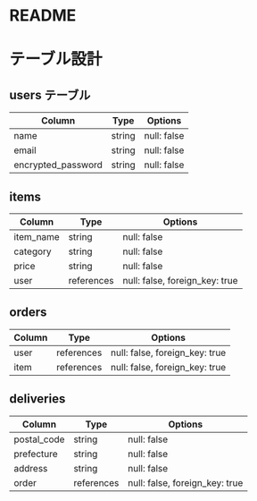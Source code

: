 # README

# テーブル設計

## users テーブル

| Column             | Type   | Options     |
| ------------------ | ------ | ----------- |
| name               | string | null: false |
| email              | string | null: false |
| encrypted_password | string | null: false |

## items

| Column             | Type       | Options     |
| ------------------ | ------     | ----------- |
| item_name          | string     | null: false |
| category           | string     | null: false |
| price              | string     | null: false |
| user               | references | null: false, foreign_key: true |

## orders

| Column             | Type       | Options     |
| ------------------ | ------     | ----------- |
| user               | references | null: false, foreign_key: true |
| item               | references | null: false, foreign_key: true |

## deliveries

| Column             | Type       | Options     |
| ------------------ | ------     | ----------- |
| postal_code        | string     | null: false |
| prefecture         | string     | null: false |
| address            | string     | null: false |
| order              | references | null: false, foreign_key: true |
